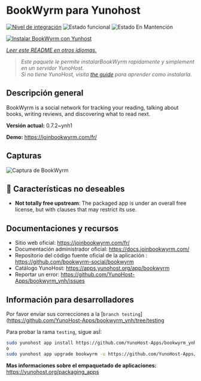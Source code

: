 <!--
Este archivo README esta generado automaticamente<https://github.com/YunoHost/apps/tree/master/tools/readme_generator>
No se debe editar a mano.
-->

# BookWyrm para Yunohost

[![Nivel de integración](https://dash.yunohost.org/integration/bookwyrm.svg)](https://dash.yunohost.org/appci/app/bookwyrm) ![Estado funcional](https://ci-apps.yunohost.org/ci/badges/bookwyrm.status.svg) ![Estado En Mantención](https://ci-apps.yunohost.org/ci/badges/bookwyrm.maintain.svg)

[![Instalar BookWyrm con Yunhost](https://install-app.yunohost.org/install-with-yunohost.svg)](https://install-app.yunohost.org/?app=bookwyrm)

*[Leer este README en otros idiomas.](./ALL_README.md)*

> *Este paquete le permite instalarBookWyrm rapidamente y simplement en un servidor YunoHost.*  
> *Si no tiene YunoHost, visita [the guide](https://yunohost.org/install) para aprender como instalarla.*

## Descripción general

BookWyrm is a social network for tracking your reading, talking about books, writing reviews, and discovering what to read next.


**Versión actual:** 0.7.2~ynh1

**Demo:** <https://joinbookwyrm.com/fr/>

## Capturas

![Captura de BookWyrm](./doc/screenshots/screenshot-bookwyrm.jpg)

## :red_circle: Características no deseables

- **Not totally free upstream**: The packaged app is under an overall free license, but with clauses that may restrict its use.

## Documentaciones y recursos

- Sitio web oficial: <https://joinbookwyrm.com/fr/>
- Documentación administrador oficial: <https://docs.joinbookwyrm.com/>
- Repositorio del código fuente oficial de la aplicación : <https://github.com/bookwyrm-social/bookwyrm>
- Catálogo YunoHost: <https://apps.yunohost.org/app/bookwyrm>
- Reportar un error: <https://github.com/YunoHost-Apps/bookwyrm_ynh/issues>

## Información para desarrolladores

Por favor enviar sus correcciones a la [`branch testing`](https://github.com/YunoHost-Apps/bookwyrm_ynh/tree/testing

Para probar la rama `testing`, sigue asÍ:

```bash
sudo yunohost app install https://github.com/YunoHost-Apps/bookwyrm_ynh/tree/testing --debug
o
sudo yunohost app upgrade bookwyrm -u https://github.com/YunoHost-Apps/bookwyrm_ynh/tree/testing --debug
```

**Mas informaciones sobre el empaquetado de aplicaciones:** <https://yunohost.org/packaging_apps>

